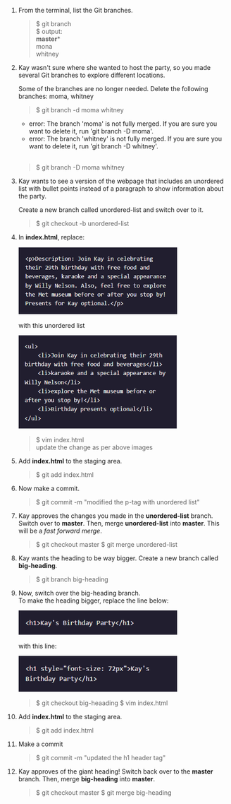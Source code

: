 1. From the terminal, list the Git branches.
    > $ git branch <br />
    > $ output:<br /> **master*** <br /> mona <br /> whitney

2. Kay wasn't sure where she wanted to host the party, so you made several Git branches to explore different locations.

   Some of the branches are no longer needed. Delete the following branches: moma, whitney

    > $ git branch -d moma whitney <br />
            
    - error: The branch 'moma' is not fully merged. If you are sure you want to delete it, run 'git branch -D moma'.
    - error: The branch 'whitney' is not fully merged. If you are sure you want to delete it, run 'git branch -D whitney'. <br /><br />
    
    > $ git branch -D moma whitney

3. Kay wants to see a version of the webpage that includes an unordered list with bullet points instead of a paragraph to show information about the party.

   Create a new branch called unordered-list and switch over to it.
   
    > $ git checkout -b unordered-list

4. In **index.html**, replace:
   
    <img src="image-1.png" alt="alt text" title="p-tag" width="360" /> <br />
   
    with this unordered list <br />
    
    <img src="image-2.png" alt="alt text" title="p-tag" width="360" /> <br />
    
    > $ vim index.html <br /> update the change as per above images

5. Add **index.html** to the staging area.
    
    > $ git add index.html

6. Now make a commit.

    > $ git commit -m "modified the p-tag with unordered list"

7. Kay approves the changes you made in the **unordered-list** branch.<br />
   Switch over to **master**. Then, merge **unordered-list** into **master**. This will be a *fast forward merge*.
   
   > $ git checkout master
   > $ git merge unordered-list

8. Kay wants the heading to be way bigger. Create a new branch called **big-heading**.
    
    > $ git branch big-heading

9. Now, switch over the big-heading branch. <br />
   To make the heading bigger, replace the line below:
   
   <img src="image-3.png" alt="alt text" title="p-tag" width="360" /> <br />
   
   with this line:
   
   <img src="image-4.png" alt="alt text" title="p-tag" width="360" /> <br />
   
    > $ git checkout big-heaading
    > $ vim index.html

10. Add **index.html** to the staging area.
    
    > $ git add index.html

11. Make a commit
    
    > $ git commit -m "updated the h1 header tag"

12. Kay approves of the giant heading!
    Switch back over to the **master** branch. Then, merge **big-heading** into **master**.
    
    > $ git checkout master
    > $ git merge big-heading
